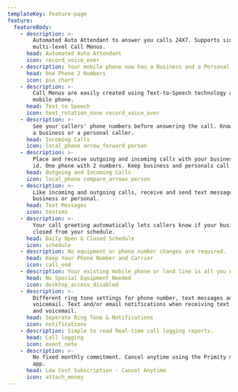```yaml
---
templateKey: feature-page
feature:
  featureBody:
    - description: >-
        Automated Auto Attendant to answer you calls 24X7. Supports single and
        multi-level Call Menus.
      head: Automated Auto Attendant
      icon: record_voice_over
    - description: Your mobile phone now has a Business and a Personal number
      head: One Phone 2 Numbers
      icon: pie_chart
    - description: >-
        Call Menus are easily created using Text-to-Speech technology and your
        mobile phone.
      head: Text to Speech
      icon: text_rotation_none record_voice_over
    - description: >-
        See your callers' phone numbers before answering the call. Know if it is
        a business or a personal caller.
      head: Incoming Calls
      icon: local_phone arrow_forward person
    - description: >-
        Place and receive outgoing and incoming calls with your business caller
        id. One phone with 2 numbers. Keep business and personals call separate.
      head: Outgoing and Incoming Calls
      icon: local_phone compare_arrows person
    - description: >-
        Like incoming and outgoing calls, receive and send text messages as
        business or personal.
      head: Text Messages
      icon: textsms
    - description: >-
        Your call greeting automatically lets callers know if your business if
        closed from your schedule.
      head: Daily Open & Closed Schedule
      icon: schedule
    - description: No equipment or phone number changes are required.
      head: Keep Your Phone Number and Carrier
      icon: call_end
    - description: Your existing mobile phone or land line is all you need.
      head: No Special Equipment Needed
      icon: desktop_access_disabled
    - description: >-
        Different ring tone settings for phone number, text messages and
        voicemail. Text and/or email notifications when receiving text messages
        and voicemail.
      head: Seperate Ring Tone & Notifications
      icon: notifications
    - description: Simple to read Real-time call logging reports.
      head: Call logging
      icon: event_note
    - description: >-
        No fixed monthly commitment. Cancel anytime using the Primity mobile
        app.
      head: Low Cost Subscription - Cancel Anytime
      icon: attach_money
---
```


